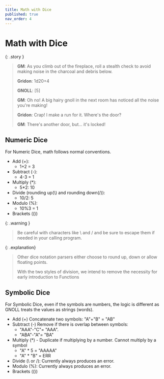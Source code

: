 ```yaml
---
title: Math with Dice
published: true
nav_order: 4
---
```


# Math with Dice

{: .story }   
>   **GM**: As you climb out of the fireplace, roll a stealth check to avoid making noise in the charcoal and debris below.
>
>   **Gridon**: 1d20+4
>
>   **GNOLL**: [5]
>
>   **GM**: Oh no! A big hairy gnoll in the next room has noticed all the noise you're making!
>
>   **Gridon**: Crap! I make a run for it. Where's the door?
>
>   **GM**: There's another door, but... it's locked!

## Numeric Dice
For Numeric Dice, math follows normal conventions.
 - Add (+): 
   - 1+2 = 3
 - Subtract (-): 
   - 4-3 = 1
 - Multiply (*): 
   - 5*2: 10
 - Divide (rounding up(\\) and rounding down(/)): 
   - 10/2: 5
 - Modulo (%): 
   - 10%3 = 1
 - Brackets (())

{: .warning }
> Be careful with characters like \ and / and be sure to escape them if needed in your calling program.


{: .explanation}
> Other dice notation parsers either choose to round up, down or allow floating points.
> 
> With the two styles of division, we intend to remove the necessity for early introduction to Functions 

## Symbolic Dice
For Symbolic Dice, even if the symbols are numbers, the logic is different as GNOLL treats the values as strings (words).

- Add (+) Concatenate two symbols: "A"+"B" = "AB"
- Subtract (-) Remove if there is overlap between symbols: 
   - "AAA"-"C"= "AAA".  
   - "ABA"-"A"= "BA"
- Multiply (*) - Duplicate if multiplying by a number. Cannot multiply by a symbol
   - "A" * 5 = "AAAAA"
   - "A" * "B" = ERR
- Divide (\\ or /): Currently always produces an error.
- Modulo (%): Currently always produces an error.
- Brackets (())

  

   
